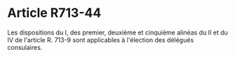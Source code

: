 # Article R713-44

Les dispositions du I, des premier, deuxième et cinquième alinéas du II et du IV de l'article R. 713-9 sont applicables à l'élection des délégués consulaires.
